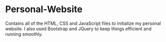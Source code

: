 # Personal-Website
 Contains all of the HTML, CSS and JavaScript files to initialize my personal website. I also used Bootstrap and JQuery to keep things efficient and running smoothly.

